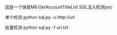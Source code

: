 这是一个快普M6 GetAccountTitleList SQL注入检测poc

单个检测 python sql.py -u http://url

批量检测 python sql.py -f url.txt
